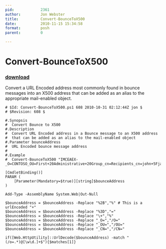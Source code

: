 ```yaml
---
pid:            2361
author:         Jon Webster
title:          Convert-BounceToX500
date:           2010-11-15 15:34:58
format:         posh
parent:         0

---
```


# Convert-BounceToX500

### [download](Scripts\2361.ps1)

Convert a URL Encoded address most commonly found in bounce messages into an X500 address that can be added as an alias to the appropriate mail-enabled object.

```posh
# $Id: Convert-BounceToX500.ps1 608 2010-10-31 02:12:44Z jon $
# $Revision: 608 $

#.Synopsis
#  Convert Bounce to X500
#.Description
#  Convert URL Encoded address in a Bounce message to an X500 address
#  that can be added as an alias to the mail-enabled object
#.Parameter bounceAddress
#  URL Encoded bounce message address
#
#.Example
#  Convert-BounceToX500 "IMCEAEX-_O=CONTOSO_OU=First+20Administrative+20Group_cn=Recipients_cn=john+5Fjacob+2Esmith@contoso.com"

[CmdletBinding()]
PARAM (
	[Parameter(Mandatory=$true)][string]$bounceAddress
)

Add-Type -AssemblyName System.Web|Out-Null

$bounceAddress = $bounceAddress -Replace "%2B","%" # This is a urlEncoded "+"
$bounceAddress = $bounceAddress -Replace "%3D","="
$bounceAddress = $bounceAddress -Replace "\+","%"
$bounceAddress = $bounceAddress -Replace "_O=","/O="
$bounceAddress = $bounceAddress -Replace "_OU=","/OU="
$bounceAddress = $bounceAddress -Replace "_CN=","/CN="

if([Web.HttpUtility]::UrlDecode($bounceAddress) -match "(/o=.*)@[\w\d.]+$"){$matches[1]}

```
